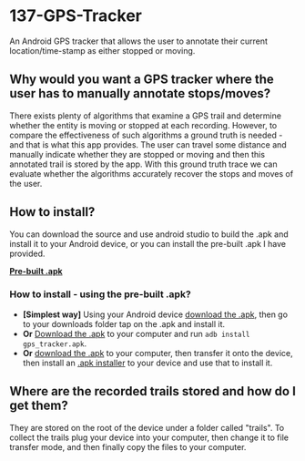 # 137-GPS-Tracker
An Android GPS tracker that allows the user to annotate their current location/time-stamp as either stopped or moving.

## Why would you want a GPS tracker where the user has to manually annotate stops/moves?
There exists plenty of algorithms that examine a GPS trail and determine whether the entity is moving or stopped at each recording. However, to compare the effectiveness of such algorithms a ground truth is needed - and that is what this app provides. The user can travel some distance and manually indicate whether they are stopped or moving and then this annotated trail is stored by the app. With this ground truth trace we can evaluate whether the algorithms accurately recover the stops and moves of the user.

## How to install?
You can download the source and use android studio to build the .apk and install it to your Android device, or you can install the pre-built .apk I have provided.

[**Pre-built .apk**](https://github.com/lukehb/137-GPS-Tracker/releases)

### How to install - using the pre-built .apk?
+ **[Simplest way]** Using your Android device [download the .apk](https://github.com/lukehb/137-GPS-Tracker/releases), then go to your downloads folder tap on the .apk and install it.
+ **Or** [Download the .apk](https://github.com/lukehb/137-GPS-Tracker/releases) to your computer and run ```adb install gps_tracker.apk```.
+ **Or** [download the .apk](https://github.com/lukehb/137-GPS-Tracker/releases) to your computer, then transfer it onto the device, then install an [.apk installer](https://play.google.com/store/search?q=apk%20installer&hl=en) to your device and use that to install it.

## Where are the recorded trails stored and how do I get them?
They are stored on the root of the device under a folder called "trails". To collect the trails plug your device into your computer, then change it to file transfer mode, and then finally copy the files to your computer.
